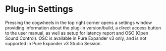 # Plug-in Settings

Pressing the cogwheels in the top right corner opens a settings window providing information about the plug-in
version/build, a direct access button to the user manual, as well as setup for latency report and OSC (Open Sound
Control). OSC is available in Pure Expander v3 only, and is not supported in Pure Expander v3 Studio Session.


